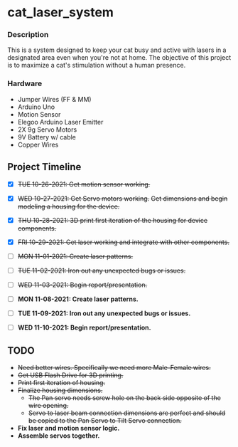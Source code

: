 # cat_laser_system

### Description
This is a system designed to keep your cat busy and active with lasers in a designated area even when you're not at home. 
The objective of this project is to maximize a cat's stimulation without a human presence. 

### Hardware 
* Jumper Wires (FF & MM)
* Arduino Uno
* Motion Sensor 
* Elegoo Arduino Laser Emitter 
* 2X 9g Servo Motors 
* 9V Battery w/ cable
* Copper Wires 

## Project Timeline 

- [X]  ~~TUE 10-26-2021: Get motion sensor working.~~
- [X]  ~~WED 10-27-2021: Get Servo motors working.~~
                  ~~Get dimensions and begin modeling a housing for the device.~~
- [X]  ~~THU 10-28-2021: 3D print first iteration of the housing for device components.~~ 
- [X]  ~~FRI 10-29-2021: Get laser working and integrate with other components.~~

- [ ]  ~~MON 11-01-2021: Create laser patterns.~~ 
- [ ]  ~~TUE 11-02-2021: Iron out any unexpected bugs or issues.~~
- [ ]  ~~WED 11-03-2021: Begin report/presentation.~~ 

- [ ]  **MON 11-08-2021: Create laser patterns.** 
- [ ]  **TUE 11-09-2021: Iron out any unexpected bugs or issues.**
- [ ]  **WED 11-10-2021: Begin report/presentation.** 

## TODO

* ~~Need better wires. Specifically we need more Male-Female wires.~~
* ~~Get USB Flash Drive for 3D printing.~~
* ~~Print first iteration of housing.~~ 
* ~~Finalize housing dimensions.~~ 
	* ~~The Pan servo needs screw hole on the back side opposite of the wire opening.~~
	* ~~Servo to laser beam connection dimensions are perfect and should be copied to the Pan Servo to Tilt Servo connection.~~ 
* **Fix laser and motion sensor logic.** 
* **Assemble servos together.** 
